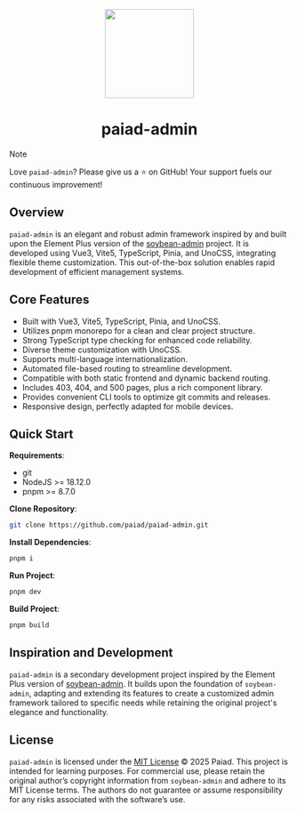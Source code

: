 <div align="center">

  <img src="https://paiad-blog.vercel.app/sunflower.png" width="160" />

  <h1>paiad-admin</h1>

</div>

> [!NOTE]
> Love `paiad-admin`? Please give us a ⭐️ on GitHub! Your support fuels our continuous improvement!

## Overview

`paiad-admin` is an elegant and robust admin framework inspired by and built upon the Element Plus version of the [soybean-admin](https://github.com/soybeanjs/soybean-admin) project. It is developed using Vue3, Vite5, TypeScript, Pinia, and UnoCSS, integrating flexible theme customization. This out-of-the-box solution enables rapid development of efficient management systems.

## Core Features

- Built with Vue3, Vite5, TypeScript, Pinia, and UnoCSS.
- Utilizes pnpm monorepo for a clean and clear project structure.
- Strong TypeScript type checking for enhanced code reliability.
- Diverse theme customization with UnoCSS.
- Supports multi-language internationalization.
- Automated file-based routing to streamline development.
- Compatible with both static frontend and dynamic backend routing.
- Includes 403, 404, and 500 pages, plus a rich component library.
- Provides convenient CLI tools to optimize git commits and releases.
- Responsive design, perfectly adapted for mobile devices.

## Quick Start

**Requirements**:
- git
- NodeJS >= 18.12.0
- pnpm >= 8.7.0

**Clone Repository**:
```bash
git clone https://github.com/paiad/paiad-admin.git
```

**Install Dependencies**:
```bash
pnpm i
```

**Run Project**:
```bash
pnpm dev
```

**Build Project**:
```bash
pnpm build
```

## Inspiration and Development

`paiad-admin` is a secondary development project inspired by the Element Plus version of [soybean-admin](https://github.com/soybeanjs/soybean-admin). It builds upon the foundation of `soybean-admin`, adapting and extending its features to create a customized admin framework tailored to specific needs while retaining the original project's elegance and functionality.

## License

`paiad-admin` is licensed under the [MIT License](./LICENSE) © 2025 Paiad. This project is intended for learning purposes. For commercial use, please retain the original author’s copyright information from `soybean-admin` and adhere to its MIT License terms. The authors do not guarantee or assume responsibility for any risks associated with the software’s use.
